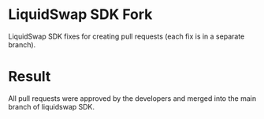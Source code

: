 # LiquidSwap SDK Fork
LiquidSwap SDK fixes for creating pull requests (each fix is in a separate branch).

# Result
All pull requests were approved by the developers and merged into the main branch of liquidswap SDK.
